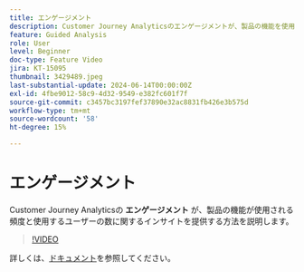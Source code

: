 ```yaml
---
title: エンゲージメント
description: Customer Journey Analyticsのエンゲージメントが、製品の機能を使用する頻度と使用するユーザーの数に関するインサイトをどのように提供するかを説明します。
feature: Guided Analysis
role: User
level: Beginner
doc-type: Feature Video
jira: KT-15095
thumbnail: 3429489.jpeg
last-substantial-update: 2024-06-14T00:00:00Z
exl-id: 4fbe9012-58c9-4d32-9549-e382fc601f7f
source-git-commit: c3457bc3197fef37890e32ac8831fb426e3b575d
workflow-type: tm+mt
source-wordcount: '58'
ht-degree: 15%

---
```


# エンゲージメント

Customer Journey Analyticsの **エンゲージメント** が、製品の機能が使用される頻度と使用するユーザーの数に関するインサイトを提供する方法を説明します。

>[!VIDEO](https://video.tv.adobe.com/v/3447468?captions=jpn)

詳しくは、[ドキュメント](https://experienceleague.adobe.com/ja/docs/analytics-platform/using/guided-analysis/feature-matrix/engagement)を参照してください。
